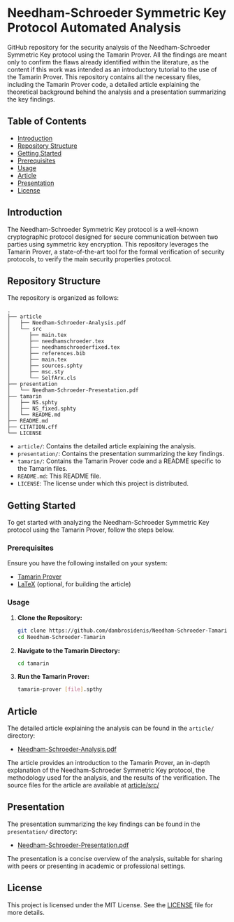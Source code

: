 # Needham-Schroeder Symmetric Key Protocol Automated Analysis

GitHub repository for the security analysis of the Needham-Schroeder Symmetric Key protocol using the Tamarin Prover. All the findings are meant only to confirm the flaws already identified within the literature, as the content if this work was intended as an introductory tutorial to the use of the Tamarin Prover.
This repository contains all the necessary files, including the Tamarin Prover code, a detailed article explaining the theoretical background behind the analysis and a presentation summarizing the key findings.

## Table of Contents

- [Introduction](#introduction)
- [Repository Structure](#repository-structure)
- [Getting Started](#getting-started)
- [Prerequisites](#prerequisites)
- [Usage](#usage)
- [Article](#article)
- [Presentation](#presentation)
- [License](#license)

## Introduction

The Needham-Schroeder Symmetric Key protocol is a well-known cryptographic protocol designed for secure communication between two parties using symmetric key encryption. This repository leverages the Tamarin Prover, a state-of-the-art tool for the formal verification of security protocols, to verify the main security properties protocol.

## Repository Structure

The repository is organized as follows:

```
.
├── article
│   ├── Needham-Schroeder-Analysis.pdf
│   └── src
│      ├── main.tex
│      ├── needhamschroeder.tex
│      ├── needhamschroederfixed.tex
│      ├── references.bib
│      ├── main.tex
│      ├── sources.sphty
│      ├── msc.sty
│      └── SelfArx.cls
├── presentation
│   └── Needham-Schroeder-Presentation.pdf
├── tamarin
│   ├── NS.sphty
│   ├── NS_fixed.sphty
│   └── README.md
├── README.md
├── CITATION.cff
└── LICENSE
```

- `article/`: Contains the detailed article explaining the analysis.
- `presentation/`: Contains the presentation summarizing the key findings.
- `tamarin/`: Contains the Tamarin Prover code and a README specific to the Tamarin files.
- `README.md`: This README file.
- `LICENSE`: The license under which this project is distributed.

## Getting Started

To get started with analyzing the Needham-Schroeder Symmetric Key protocol using the Tamarin Prover, follow the steps below.

### Prerequisites

Ensure you have the following installed on your system:

- [Tamarin Prover](https://tamarin-prover.github.io)
- [LaTeX](https://www.latex-project.org) (optional, for building the article)

### Usage

1. **Clone the Repository:**

   ```bash
   git clone https://github.com/dambrosidenis/Needham-Schroeder-Tamarin.git
   cd Needham-Schroeder-Tamarin
   ```

2. **Navigate to the Tamarin Directory:**

   ```bash
   cd tamarin
   ```

3. **Run the Tamarin Prover:**

   ```bash
   tamarin-prover [file].spthy
   ```

## Article

The detailed article explaining the analysis can be found in the `article/` directory:

- [Needham-Schroeder-Analysis.pdf](article/Needham-Schroeder-Analysis.pdf)

The article provides an introduction to the Tamarin Prover, an in-depth explanation of the Needham-Schroeder Symmetric Key protocol, the methodology used for the analysis, and the results of the verification. The source files for the article are available at [article/src/](article/src/)

## Presentation

The presentation summarizing the key findings can be found in the `presentation/` directory:

- [Needham-Schroeder-Presentation.pdf](presentation/Needham-Schroeder-Presentation.pdf)

The presentation is a concise overview of the analysis, suitable for sharing with peers or presenting in academic or professional settings.

## License

This project is licensed under the MIT License. See the [LICENSE](LICENSE) file for more details.
